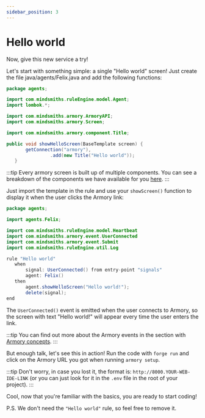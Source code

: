 ```yaml
---
sidebar_position: 3
---
```


# Hello world

Now, give this new service a try! 

Let's start with something simple: a single "Hello world" screen! Just create the file java/agents/Felix.java and add the following functions:

```java title="java/agents/Felix.java"
package agents;

import com.mindsmiths.ruleEngine.model.Agent;
import lombok.*;

import com.mindsmiths.armory.ArmoryAPI;
import com.mindsmiths.armory.Screen;

import com.mindsmiths.armory.component.Title;

public void showHelloScreen(BaseTemplate screen) {
       getConnection("armory"),
                .add(new Title("Hello world"));
   }
```
:::tip
Every armory screen is built up of multiple components. You can see a breakdown of the components we have available for you [here](/docs/integrations/web).
:::

Just import the template in the rule and use your `showScreen()` function to display it when the user clicks the Armory link:

```java title="rules/felix/Felix.drl"
package agents;

import agents.Felix;

import com.mindsmiths.ruleEngine.model.Heartbeat
import com.mindsmiths.armory.event.UserConnected
import com.mindsmiths.armory.event.Submit
import com.mindsmiths.ruleEngine.util.Log

rule "Hello world"
   when
       signal: UserConnected() from entry-point "signals"
       agent: Felix()
   then
       agent.showHelloScreen("Hello world!");
       delete(signal);
end
```

The `UserConnected()` event is emitted when the user connects to Armory, so the screen with text "Hello world!" will appear every time the user enters the link. 

:::tip
You can find out more about the Armory events in the section with [Armory concepts](/docs/integrations/web).
:::

But enough talk, let's see this in action! Run the code with `forge run` and click on the Armory URL you got when running `armory setup`.

:::tip
Don't worry, in case you lost it, the format is: `http://8000.YOUR-WEB-IDE-LINK` (or you can just look for it in the `.env` file in the root of your project).
:::

Cool, now that you're familiar with the basics, you are ready to start coding!

P.S. We don't need the `"Hello world"` rule, so feel free to remove it.